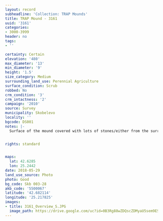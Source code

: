 ```yaml
---
layout: record
subheadline: 'Collection: TRAP Mounds'
title: TRAP Mound - 3161
uuid: '3161'
categories:
- 3000-3999
header: no
tags:
- ''

certainty: Certain
elevation: '480'
max_diameter: '13'
min_diameter: '9'
height: '1.5'
size_category: Medium
surrounding_land_use: Perennial Agriculture
surface_condition: Scrub
robbed: No
crm_condition: '3'
crm_intactness: '2'
campaign: '2010'
source: Survey
municipality: Skobelevo
locality: ''
bgcode: DS001
notes: |-
  Surface of the mound covered with lots of stones/either from the surrounding pasture or from the mound.


rights: standard


maps:
  lat: 42.6285
  lon: 25.2442
date: 2018-05-29
land_use_source: Photo
photo: Good
bg_code: Skb 003-28
akb_code: '5500067'
latitude: '42.682114'
longitude: '25.217825'
images:
- title: 3161_Overview_S.JPG
  image_path: https://drive.google.com/uc?id=0B3Rg88wZDQscZDMyaU5sem9ES3M
---
```

